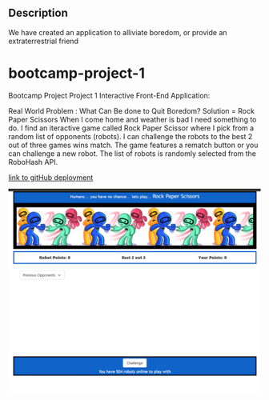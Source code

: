 
## Description 
We have created an application to alliviate boredom, or provide an extraterrestrial friend  
# bootcamp-project-1
Bootcamp Project
Project 1 Interactive Front-End Application:

Real World Problem : What Can Be done to Quit Boredom?
Solution = Rock Paper Scissors
When I come home and weather is bad I need something to do.
I find an iteractive game called Rock Paper Scissor where I pick from a random list of opponents (robots).
I can challenge the robots to the best 2 out of three games wins match.
The game features a rematch button or you can challenge a new robot.
The list of robots is randomly selected from the RoboHash API.



[link to gitHub  deployment ](https://stanjosh.github.io/bootcamp-project-1/)


![screenshot of robots](./images/screenshot-project-1.png)

